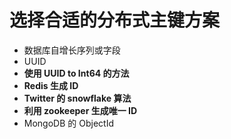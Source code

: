# 选择合适的分布式主键方案

- 数据库自增长序列或字段
- UUID
- **使用 UUID to Int64 的方法**
- **Redis 生成 ID**
- **Twitter 的 snowflake 算法**
- **利用 zookeeper 生成唯一 ID**
- MongoDB 的 ObjectId